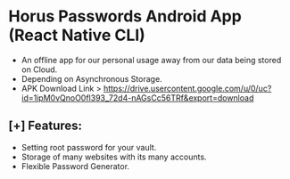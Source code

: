 # Horus Passwords Android App (React Native CLI)

- An offline app for our personal usage away from our data being stored on Cloud.
- Depending on Asynchronous Storage.
- APK Download Link > https://drive.usercontent.google.com/u/0/uc?id=1ipM0vQnoO0fl393_72d4-nAGsCc56TRf&export=download

[+] Features:
-------------
- Setting root password for your vault.
- Storage of many websites with its many accounts.
- Flexible Password Generator.
